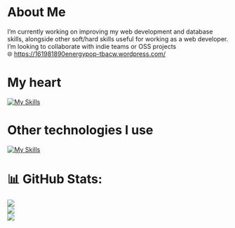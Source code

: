 # About Me
I’m currently working on improving my web development and database skills, alongside other soft/hard skills useful for working as a web developer. I’m looking to collaborate with indie teams or OSS projects <br>
🌐 https://161981890energypop-tbacw.wordpress.com/

# My heart 

[![My Skills](https://skillicons.dev/icons?i=python,java,mysql,linux)](https://skillicons.dev)

# Other technologies I use 

[![My Skills](https://skillicons.dev/icons?i=git,github,wordpress,js,windows)](https://skillicons.dev)


# 📊 GitHub Stats:
![](https://github-readme-stats.vercel.app/api?username=netchirp&theme=dark&hide_border=false&include_all_commits=false&count_private=false)<br/>
![](https://nirzak-streak-stats.vercel.app/?user=netchirp&theme=dark&hide_border=false)<br/>
![](https://github-readme-stats.vercel.app/api/top-langs/?username=netchirp&theme=dark&hide_border=false&include_all_commits=false&count_private=false&layout=compact)

